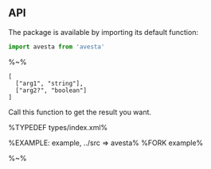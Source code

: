 ## API

The package is available by importing its default function:

```js
import avesta from 'avesta'
```

%~%

```## avesta
[
  ["arg1", "string"],
  ["arg2?", "boolean"]
]
```

Call this function to get the result you want.

%TYPEDEF types/index.xml%

%EXAMPLE: example, ../src => avesta%
%FORK example%

%~%